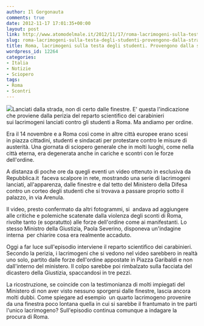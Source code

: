 ```yaml
---
author: Il Gorgonauta
comments: true
date: 2012-11-17 17:01:35+00:00
layout: post
link: http://www.atomodelmale.it/2012/11/17/roma-lacrimogeni-sulla-testa-degli-studenti-provengono-dalla-strada/
slug: roma-lacrimogeni-sulla-testa-degli-studenti-provengono-dalla-strada
title: Roma, lacrimogeni sulla testa degli studenti. Provengono dalla strada?
wordpress_id: 12264
categories:
- Italia
- Notizie
- Sciopero
tags:
- Roma
- Scontri
---
```


[![](http://www.atomodelmale.it/wp-content/uploads/2012/11/14-novembre-scioperi-roma-300x200.jpg)](http://www.atomodelmale.it/wp-content/uploads/2012/11/14-novembre-scioperi-roma.jpg)Lanciati dalla strada, non di certo dalle finestre. E' questa l'indicazione che proviene dalla perizia del reparto scientifico dei carabinieri sui lacrimogeni lanciati contro gli studenti a Roma. Ma andiamo per ordine.

Era il 14 novembre e a Roma così come in altre città europee erano scesi in piazza cittadini, studenti e sindacati per protestare contro le misure di austerità. Una giornata di sciopero generale che in molti luoghi, come nella città eterna, era degenerata anche in cariche e scontri con le forze dell'ordine.

A distanza di poche ore da quegli eventi un video ottenuto in esclusiva da Repubblica.it  faceva scalpore in rete, mostrando una serie di lacrimogeni lanciati, all'apparenza, dalle finestre e dal tetto del Ministero della Difesa contro un corteo degli studenti che si trovava a passare proprio sotto il palazzo, in via Arenula.

Il video, presto confermato da altri fotogrammi, si  andava ad aggiungere alle critiche e polemiche scatenate dalla violenza degli sconti di Roma, rivolte tanto (e sopratutto) alle forze dell'ordine come ai manifestanti. Lo stesso Ministro della Giustizia, Paola Severino, disponeva un'indagine interna  per chiarire cosa era realmente accaduto. 

Oggi a far luce sull'episodio interviene il reparto scientifico dei carabinieri. Secondo la perizia, i lacrimogeni che si vedono nel video sarebbero in realtà uno solo, partito dalle forze dell'ordine appostate in Piazza Garibaldi e non dall'interno del ministero. Il colpo sarebbe poi rimbalzato sulla facciata del dicastero della Giustizia, spaccandosi in tre pezzi.

La ricostruzione, se coincide con la testimonianza di molti impiegati del Ministero di non aver visto nessuno sporgersi dalle finestre, lascia ancora molti dubbi. Come spiegare ad esempio  un quarto lacrimogeno provenire da una finestra poco lontana quella in cui si sarebbe il frantumato in tre parti l'unico lacrimogeno? Sull'episodio continua comunque a indagare la procura di Roma.
